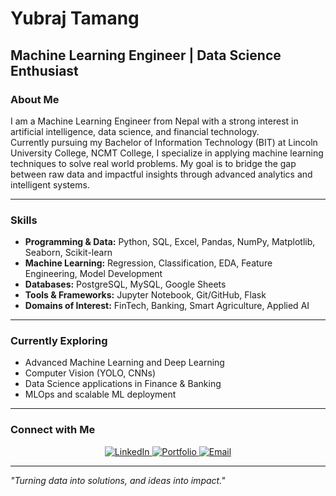 # Yubraj Tamang

## Machine Learning Engineer | Data Science Enthusiast

### About Me  
I am a Machine Learning Engineer from Nepal with a strong interest in artificial intelligence, data science, and financial technology.  
Currently pursuing my Bachelor of Information Technology (BIT) at Lincoln University College, NCMT College, I specialize in applying machine learning techniques to solve real world problems. My goal is to bridge the gap between raw data and impactful insights through advanced analytics and intelligent systems.

---

### Skills  
- **Programming & Data:** Python, SQL, Excel, Pandas, NumPy, Matplotlib, Seaborn, Scikit-learn  
- **Machine Learning:** Regression, Classification, EDA, Feature Engineering, Model Development  
- **Databases:** PostgreSQL, MySQL, Google Sheets  
- **Tools & Frameworks:** Jupyter Notebook, Git/GitHub, Flask  
- **Domains of Interest:** FinTech, Banking, Smart Agriculture, Applied AI  

---

### Currently Exploring  
- Advanced Machine Learning and Deep Learning  
- Computer Vision (YOLO, CNNs)  
- Data Science applications in Finance & Banking  
- MLOps and scalable ML deployment  

---

### Connect with Me  

<p align="center">
  <a href="https://www.linkedin.com/in/yubraj-tamang">
    <img src="https://img.shields.io/badge/LinkedIn-0A66C2?style=for-the-badge&logo=linkedin&logoColor=white" alt="LinkedIn">
  </a>
  <a href="http://www.tamangyubraj.com.np">
    <img src="https://img.shields.io/badge/Portfolio-000000?style=for-the-badge&logo=About.me&logoColor=white" alt="Portfolio">
  </a>
  <a href="mailto:yt60015@gmail.com">
    <img src="https://img.shields.io/badge/Email-D14836?style=for-the-badge&logo=gmail&logoColor=white" alt="Email">
  </a>
</p>

---

*"Turning data into solutions, and ideas into impact."*
